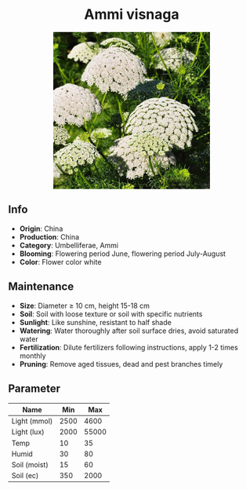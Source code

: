 <h1 align='center'>Ammi visnaga</h1>
<p align="center">
    <img 
        align='center'
        width='320'
        src="../images/ammi visnaga.png" 
        alt='Ammi visnaga' />
</p>

## Info

 - **Origin**: China
 - **Production**: China
 - **Category**: Umbelliferae, Ammi
 - **Blooming**: Flowering period June, flowering period July-August
 - **Color**: Flower color white

## Maintenance

 - **Size**: Diameter ≥ 10 cm, height 15-18 cm
 - **Soil**: Soil with loose texture or soil with specific nutrients
 - **Sunlight**: Like sunshine, resistant to half shade
 - **Watering**: Water thoroughly after soil surface dries, avoid saturated water
 - **Fertilization**: Dilute fertilizers following instructions, apply 1-2 times monthly
 - **Pruning**: Remove aged tissues, dead and pest branches timely

## Parameter

| Name         | Min  | Max   |
|--------------|------|-------|
| Light (mmol) | 2500 | 4600  |
| Light (lux)  | 2000 | 55000 |
| Temp         | 10    | 35    |
| Humid        | 30   | 80    |
| Soil (moist) | 15   | 60    |
| Soil (ec)    | 350  | 2000  |